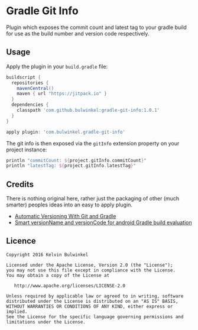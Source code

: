 Gradle Git Info
===============

Plugin which exposes the commit count and latest tag to your gradle build for use as the build
number and version code respectively.

Usage
-----
Apply the plugin in your `build.gradle` file:

```groovy
buildscript {
  repositories {
    mavenCentral()
    maven { url "https://jitpack.io" }
  }
  dependencies {
    classpath 'com.github.bulwinkel:gradle-git-info:1.0.1'
  }
}

apply plugin: 'com.bulwinkel.gradle-git-info'
```

The git info is then exposed via the `gitInfo` extension property on your project instance:

```groovy
println "commitCount: ${project.gitInfo.commitCount}"
println "latestTag: ${project.gitInfo.latestTag}"
```

Credits
-------
There is nothing original here, rather just the packaging of other (much smarter) peoples ideas 
into an easy to apply plugin.

- [Automatic Versioning With Git and Gradle](http://ryanharter.com/blog/2013/07/30/automatic-versioning-with-git-and-gradle/)
- [Smart versionName and versionCode for android Gradle build evaluation](https://gist.github.com/tprochazka/36517db854f9046f0b9c)


Licence
-------

    Copyright 2016 Kelvin Bulwinkel

    Licensed under the Apache License, Version 2.0 (the "License");
    you may not use this file except in compliance with the License.
    You may obtain a copy of the License at

       http://www.apache.org/licenses/LICENSE-2.0

    Unless required by applicable law or agreed to in writing, software
    distributed under the License is distributed on an "AS IS" BASIS,
    WITHOUT WARRANTIES OR CONDITIONS OF ANY KIND, either express or implied.
    See the License for the specific language governing permissions and
    limitations under the License.